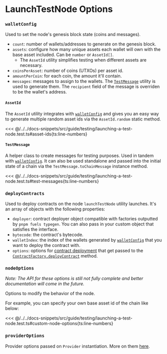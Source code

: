 # LaunchTestNode Options

### `walletConfig`

Used to set the node's genesis block state (coins and messages).

- `count`: number of wallets/addresses to generate on the genesis block.
- `assets`: configure how many unique assets each wallet will own with the base asset included. Can be `number` or `AssetId[]`.
  - The `AssetId` utility simplifies testing when different assets are necessary.
- `coinsPerAsset`: number of coins (UTXOs) per asset id.
- `amountPerCoin`: for each coin, the amount it'll contain.
- `messages`: messages to assign to the wallets. The [`TestMessage`](./launchTestNode-options.md#testmessage) utility is used to generate them. The `recipient` field of the message is overriden to be the wallet's address.

#### `AssetId`

The `AssetId` utility integrates with [`walletConfig`](./launchTestNode-options.md#walletconfig) and gives you an easy way to generate multiple random asset ids via the `AssetId.random` static method.

<<< @/../../docs-snippets/src/guide/testing/launching-a-test-node.test.ts#asset-ids{ts:line-numbers}

#### `TestMessage`

A helper class to create messages for testing purposes. Used in tandem with [`walletConfig`](./launchTestNode-options.md#walletconfig).
It can also be used standalone and passed into the initial state of a chain via the `TestMessage.toChainMessage` instance method.

<<< @/../../docs-snippets/src/guide/testing/launching-a-test-node.test.ts#test-messages{ts:line-numbers}

### `deployContracts`

Used to deploy contracts on the node `launchTestNode` utility launches. It's an array of objects with the following properties:

- `deployer`: contract deployer object compatible with factories outputted by `pnpm fuels typegen`. You can also pass in your custom object that satisfies the interface.
- `bytecode`: the contract's bytecode.
- `walletIndex`: the index of the wallets generated by [`walletConfig`](./launchTestNode-options.md#walletconfig) that you want to deploy the contract with.
- `options`: options for [contract deployment](../contracts/deploying-contracts.md#4-deploying-the-contract) that get passed to the [`ContractFactory.deployContract`](../../api/Contract/ContractFactory.md#deploycontract) method.

### `nodeOptions`

<!-- TODO: will cross-reference work done in [#1915](https://github.com/FuelLabs/fuels-ts/issues/1915) -->

_Note: The API for these options is still not fully complete and better documentation will come in the future._

Options to modify the behavior of the node.

For example, you can specify your own base asset id of the chain like below:

<<< @/../../docs-snippets/src/guide/testing/launching-a-test-node.test.ts#custom-node-options{ts:line-numbers}

### `providerOptions`

Provider options passed on `Provider` instantiation. More on them [here](../provider/provider-options.md).
